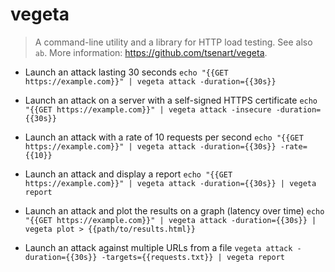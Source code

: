 # vegeta
> A command-line utility and a library for HTTP load testing.
> See also `ab`.
> More information: <https://github.com/tsenart/vegeta>.

- Launch an attack lasting 30 seconds
`echo "{{GET https://example.com}}" | vegeta attack -duration={{30s}}`

- Launch an attack on a server with a self-signed HTTPS certificate
`echo "{{GET https://example.com}}" | vegeta attack -insecure -duration={{30s}}`

- Launch an attack with a rate of 10 requests per second
`echo "{{GET https://example.com}}" | vegeta attack -duration={{30s}} -rate={{10}}`

- Launch an attack and display a report
`echo "{{GET https://example.com}}" | vegeta attack -duration={{30s}} | vegeta report`

- Launch an attack and plot the results on a graph (latency over time)
`echo "{{GET https://example.com}}" | vegeta attack -duration={{30s}} | vegeta plot > {{path/to/results.html}}`

- Launch an attack against multiple URLs from a file
`vegeta attack -duration={{30s}} -targets={{requests.txt}} | vegeta report`
